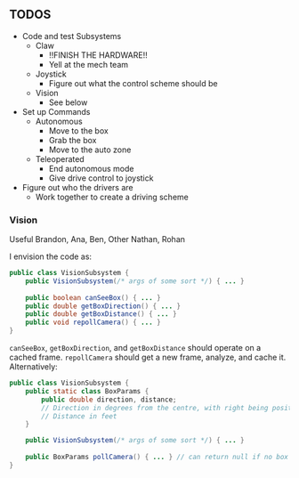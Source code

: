 TODOS
-----

 * Code and test Subsystems
    * Claw
       * !!FINISH THE HARDWARE!!
       * Yell at the mech team
    * Joystick
       * Figure out what the control scheme should be
    * Vision
       * See below
 * Set up Commands
    * Autonomous
       * Move to the box
       * Grab the box
       * Move to the auto zone
    * Teleoperated
       * End autonomous mode
       * Give drive control to joystick
 * Figure out who the drivers are
    * Work together to create a driving scheme

### Vision ###

Useful Brandon, Ana, Ben, Other Nathan, Rohan

I envision the code as:

```java
public class VisionSubsystem {
	public VisionSubsystem(/* args of some sort */) { ... }
	
	public boolean canSeeBox() { ... }
	public double getBoxDirection() { ... }
	public double getBoxDistance() { ... }
	public void repollCamera() { ... }
}
```

`canSeeBox`, `getBoxDirection`, and `getBoxDistance` should operate on a cached
frame. `repollCamera` should get a new frame, analyze, and cache it. Alternatively:

```java
public class VisionSubsystem {
	public static class BoxParams {
		public double direction, distance;
		// Direction in degrees from the centre, with right being positive
		// Distance in feet
	}

	public VisionSubsystem(/* args of some sort */) { ... }
	
	public BoxParams pollCamera() { ... } // can return null if no box found
}
```